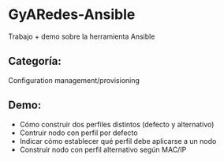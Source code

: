 # GyARedes-Ansible
Trabajo + demo sobre la herramienta Ansible

## Categoría:

Configuration management/provisioning

## Demo:

* Cómo construir dos perfiles distintos (defecto y alternativo)
* Contruir nodo con perfil por defecto
* Indicar cómo establecer qué perfil debe aplicarse a un nodo
* Construir nodo con perfil alternativo según MAC/IP
